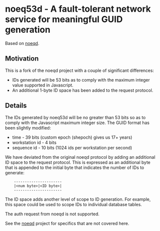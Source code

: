 # noeq53d - A fault-tolerant network service for meaningful GUID generation

Based on [noeqd][].

## Motivation

This is a fork of the noeqd project with a couple of significant differences:

* IDs generated will be 53 bits as to comply with the maximum integer value supported in Javascript.
* An additional 1-byte ID space has been added to the request protocol.

## Details

The IDs generated by noeq53d will be no greater than 53 bits so as to comply with the
Javascript maximum integer size.  The GUID format has been slightly modified:

* time - 39 bits (custom epoch (shepoch) gives us 17+ years)
* workstation id - 4 bits
* sequence id - 10 bits (1024 ids per workstation per second)

We have deviated from the original noeqd protocol by adding an additional ID space to the request protocol.
This is expressed as an additional byte that is appended to the initial byte that indicates the number of 
IDs to generate:

		----------------------
		|<num byte>|<ID byte>|
		----------------------

The ID space adds another level of scope to ID generation.  For example, this space could be used to scope
IDs to individual database tables.

The auth request from noeqd is not supported.

See the [noeqd][] project for specifics that are not covered here.

[noeqd]: https://github.com/bmizerany/noeqd
